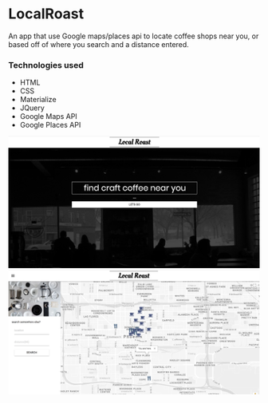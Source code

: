 # LocalRoast

An app that use Google maps/places api to locate coffee shops near you, or based off of where you search and a distance entered.

### Technologies used
* HTML
* CSS
* Materialize
* JQuery
* Google Maps API
* Google Places API

![alt text](./localroastHome.jpeg)
![alt text](./localroastApp.jpeg)

